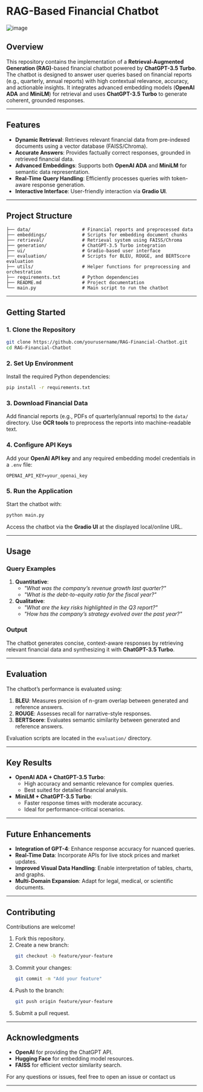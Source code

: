 

# **RAG-Based Financial Chatbot**
![image](https://github.com/user-attachments/assets/5ead7884-a0a9-4998-b460-ad92d011e183)


## Overview  
This repository contains the implementation of a **Retrieval-Augmented Generation (RAG)**-based financial chatbot powered by **ChatGPT-3.5 Turbo**. The chatbot is designed to answer user queries based on financial reports (e.g., quarterly, annual reports) with high contextual relevance, accuracy, and actionable insights. It integrates advanced embedding models (**OpenAI ADA** and **MiniLM**) for retrieval and uses **ChatGPT-3.5 Turbo** to generate coherent, grounded responses.

---

## **Features**
- **Dynamic Retrieval**: Retrieves relevant financial data from pre-indexed documents using a vector database (FAISS/Chroma).  
- **Accurate Answers**: Provides factually correct responses, grounded in retrieved financial data.  
- **Advanced Embeddings**: Supports both **OpenAI ADA** and **MiniLM** for semantic data representation.  
- **Real-Time Query Handling**: Efficiently processes queries with token-aware response generation.  
- **Interactive Interface**: User-friendly interaction via **Gradio UI**.  

---

## **Project Structure**
```plaintext
├── data/                   # Financial reports and preprocessed data
├── embeddings/             # Scripts for embedding document chunks
├── retrieval/              # Retrieval system using FAISS/Chroma
├── generation/             # ChatGPT-3.5 Turbo integration
├── ui/                     # Gradio-based user interface
├── evaluation/             # Scripts for BLEU, ROUGE, and BERTScore evaluation
├── utils/                  # Helper functions for preprocessing and orchestration
├── requirements.txt        # Python dependencies
├── README.md               # Project documentation
└── main.py                 # Main script to run the chatbot
```

---

## **Getting Started**

### **1. Clone the Repository**  
```bash
git clone https://github.com/yourusername/RAG-Financial-Chatbot.git
cd RAG-Financial-Chatbot
```

### **2. Set Up Environment**  
Install the required Python dependencies:  
```bash
pip install -r requirements.txt
```

### **3. Download Financial Data**  
Add financial reports (e.g., PDFs of quarterly/annual reports) to the `data/` directory. Use **OCR tools** to preprocess the reports into machine-readable text.

### **4. Configure API Keys**  
Add your **OpenAI API key** and any required embedding model credentials in a `.env` file:  
```plaintext
OPENAI_API_KEY=your_openai_key
```

### **5. Run the Application**  
Start the chatbot with:  
```bash
python main.py
```
Access the chatbot via the **Gradio UI** at the displayed local/online URL.

---

## **Usage**
### Query Examples
1. **Quantitative**:  
   - *"What was the company’s revenue growth last quarter?"*  
   - *"What is the debt-to-equity ratio for the fiscal year?"*  
2. **Qualitative**:  
   - *"What are the key risks highlighted in the Q3 report?"*  
   - *"How has the company’s strategy evolved over the past year?"*

### Output  
The chatbot generates concise, context-aware responses by retrieving relevant financial data and synthesizing it with **ChatGPT-3.5 Turbo**.

---

## **Evaluation**
The chatbot’s performance is evaluated using:  
1. **BLEU**: Measures precision of n-gram overlap between generated and reference answers.  
2. **ROUGE**: Assesses recall for narrative-style responses.  
3. **BERTScore**: Evaluates semantic similarity between generated and reference answers.  

Evaluation scripts are located in the `evaluation/` directory.

---

## **Key Results**
- **OpenAI ADA + ChatGPT-3.5 Turbo**:  
   - High accuracy and semantic relevance for complex queries.  
   - Best suited for detailed financial analysis.  
- **MiniLM + ChatGPT-3.5 Turbo**:  
   - Faster response times with moderate accuracy.  
   - Ideal for performance-critical scenarios.

---

## **Future Enhancements**
- **Integration of GPT-4**: Enhance response accuracy for nuanced queries.  
- **Real-Time Data**: Incorporate APIs for live stock prices and market updates.  
- **Improved Visual Data Handling**: Enable interpretation of tables, charts, and graphs.  
- **Multi-Domain Expansion**: Adapt for legal, medical, or scientific documents.

---

## **Contributing**
Contributions are welcome!  
1. Fork this repository.  
2. Create a new branch:  
   ```bash
   git checkout -b feature/your-feature
   ```  
3. Commit your changes:  
   ```bash
   git commit -m "Add your feature"
   ```  
4. Push to the branch:  
   ```bash
   git push origin feature/your-feature
   ```  
5. Submit a pull request.

---

## **Acknowledgments**
- **OpenAI** for providing the ChatGPT API.  
- **Hugging Face** for embedding model resources.  
- **FAISS** for efficient vector similarity search.  

For any questions or issues, feel free to open an issue or contact us 

--- 

